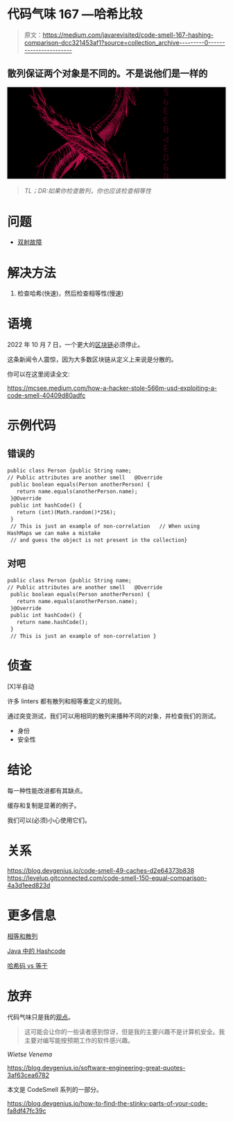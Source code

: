 # 代码气味 167 —哈希比较

> 原文：<https://medium.com/javarevisited/code-smell-167-hashing-comparison-dcc321453af1?source=collection_archive---------0----------------------->

## 散列保证两个对象是不同的。不是说他们是一样的

![](img/94a550daac9ca52fc062ad032a7f757e.png)

> *TL；DR:如果你检查散列，你也应该检查相等性*

# 问题

*   [双射故障](https://codeburst.io/the-one-and-only-software-design-principle-5328420712af)

# 解决方法

1.  检查哈希(快速)，然后检查相等性(慢速)

# 语境

2022 年 10 月 7 日，一个更大的[区块链](/javarevisited/the-blockchain-developer-architect-roadmap-d212d3bbbb00)必须停止。

这条新闻令人震惊，因为大多数区块链从定义上来说是分散的。

你可以在这里阅读全文:

<https://mcsee.medium.com/how-a-hacker-stole-566m-usd-exploiting-a-code-smell-40409d80adfc>  

# 示例代码

## 错误的

```
public class Person {public String name;
// Public attributes are another smell   @Override
 public boolean equals(Person anotherPerson) {
   return name.equals(anotherPerson.name); 
 }@Override
 public int hashCode() {
   return (int)(Math.random()*256); 
 }
 // This is just an example of non-correlation   // When using HashMaps we can make a mistake 
 // and guess the object is not present in the collection}
```

## 对吧

```
public class Person {public String name;
// Public attributes are another smell   @Override
 public boolean equals(Person anotherPerson) {
   return name.equals(anotherPerson.name); 
 }@Override
 public int hashCode() {
   return name.hashCode(); 
 }
 // This is just an example of non-correlation }
```

# 侦查

[X]半自动

许多 linters 都有散列和相等重定义的规则。

通过突变测试，我们可以用相同的散列来播种不同的对象，并检查我们的测试。

*   身份
*   安全性

# 结论

每一种性能改进都有其缺点。

缓存和复制是显著的例子。

我们可以(必须)小心使用它们。

# 关系

<https://blog.devgenius.io/code-smell-49-caches-d2e64373b838>  <https://levelup.gitconnected.com/code-smell-150-equal-comparison-4a3d1eed823d>  

# 更多信息

[相等和散列](http://forum.world.st/Is-it-always-needed-to-redefine-hash-message-when-you-redefine-message-td4828721.html)

[Java 中的 Hashcode](https://stackoverflow.com/questions/3563847/what-is-the-use-of-hashcode-in-java)

[哈希码 vs 等于](https://www.digitalocean.com/community/tutorials/java-equals-hashcode)

# 放弃

代码气味只是我的[观点](https://mcsee.medium.com/i-wrote-more-than-90-articles-on-2021-here-is-what-i-learned-76c238f9936f)。

> 这可能会让你的一些读者感到惊讶，但是我的主要兴趣不是计算机安全。我主要对编写能按预期工作的软件感兴趣。

*Wietse Venema*

<https://blog.devgenius.io/software-engineering-great-quotes-3af63cea6782>  

本文是 CodeSmell 系列的一部分。

<https://blog.devgenius.io/how-to-find-the-stinky-parts-of-your-code-fa8df47fc39c> 